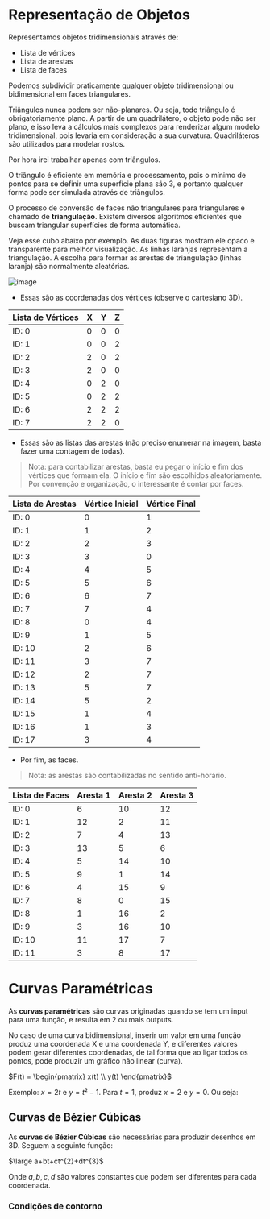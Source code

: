 # Representação de Objetos

Representamos objetos tridimensionais através de:

- Lista de vértices
- Lista de arestas
- Lista de faces

Podemos subdividir praticamente qualquer objeto tridimensional ou bidimensional em faces triangulares.

Triângulos nunca podem ser não-planares. Ou seja, todo triângulo é obrigatoriamente plano. A partir de um quadrilátero, o objeto pode não ser plano, e isso leva a cálculos mais complexos para renderizar algum modelo tridimensional, pois levaria em consideração a sua curvatura. Quadriláteros são utilizados para modelar rostos.

Por hora irei trabalhar apenas com triângulos.

O triângulo é eficiente em memória e processamento, pois o mínimo de pontos para se definir uma superfície plana são 3, e portanto qualquer forma pode ser simulada através de triângulos.

O processo de conversão de faces não triangulares para triangulares é chamado de **triangulação**. Existem diversos algoritmos eficientes que buscam triangular superfícies de forma automática.

Veja esse cubo abaixo por exemplo. As duas figuras mostram ele opaco e transparente para melhor visualização. As linhas laranjas representam a triangulação. A escolha para formar as arestas de triangulação (linhas laranja) são normalmente aleatórias.

![image](https://user-images.githubusercontent.com/98990221/209157097-8add3d6a-8585-48f0-83c7-ee0827ba8591.png)

- Essas são as coordenadas dos vértices (observe o cartesiano 3D).

| Lista de Vértices  | X | Y | Z |
| ------------- | --- | --- | --- |
| ID: 0 | 0 | 0 | 0 |
| ID: 1 | 0 | 0 | 2 |
| ID: 2 | 2 | 0 | 2 |
| ID: 3 | 2 | 0 | 0 |
| ID: 4 | 0 | 2 | 0 |
| ID: 5 | 0 | 2 | 2 |
| ID: 6 | 2 | 2 | 2 |
| ID: 7 | 2 | 2 | 0 |

- Essas são as listas das arestas (não preciso enumerar na imagem, basta fazer uma contagem de todas).
> Nota: para contabilizar arestas, basta eu pegar o início e fim dos vértices que formam ela. O início e fim são escolhidos aleatoriamente. Por convenção e organização, o interessante é contar por faces.

| Lista de Arestas  | Vértice Inicial | Vértice Final |
| ------------- | --- | --- |
| ID: 0 | 0 | 1 |
| ID: 1 | 1 | 2 |
| ID: 2 | 2 | 3 |
| ID: 3 | 3 | 0 |
| ID: 4 | 4 | 5 |
| ID: 5 | 5 | 6 |
| ID: 6 | 6 | 7 |
| ID: 7 | 7 | 4 |
| ID: 8 | 0 | 4 |
| ID: 9 | 1 | 5 |
| ID: 10 | 2 | 6 |
| ID: 11 | 3 | 7 |
| ID: 12 | 2 | 7 |
| ID: 13 | 5 | 7 |
| ID: 14 | 5 | 2 |
| ID: 15 | 1 | 4 |
| ID: 16 | 1 | 3 |
| ID: 17 | 3 | 4 |

- Por fim, as faces.
> Nota: as arestas são contabilizadas no sentido anti-horário.

| Lista de Faces  | Aresta 1 | Aresta 2 | Aresta 3 |
| ------------- | --- | --- | --- |
| ID: 0 | 6 | 10 | 12 |
| ID: 1 | 12 | 2 | 11 |
| ID: 2 | 7 | 4 | 13 |
| ID: 3 | 13 | 5 | 6 |
| ID: 4 | 5 | 14 | 10 |
| ID: 5 | 9 | 1 | 14 |
| ID: 6 | 4 | 15 | 9 |
| ID: 7 | 8 | 0 | 15 |
| ID: 8 | 1 | 16 | 2 |
| ID: 9 | 3 | 16 | 10 |
| ID: 10 | 11 | 17 | 7 |
| ID: 11 | 3 | 8 | 17 |


# Curvas Paramétricas

As **curvas paramétricas** são curvas originadas quando se tem um input para uma função, e resulta em 2 ou mais outputs. 

No caso de uma curva bidimensional, inserir um valor em uma função produz uma coordenada X e uma coordenada Y, e diferentes valores podem gerar diferentes coordenadas, de tal forma que ao ligar todos os pontos, pode produzir um gráfico não linear (curva).

$F(t) = \begin{pmatrix}
x(t) \\
y(t)
\end{pmatrix}$

Exemplo: $x = 2t$ e $y = t² - 1$. Para $t = 1$, produz $x = 2$ e $y = 0$. Ou seja:


## Curvas de Bézier Cúbicas

As **curvas de Bézier Cúbicas** são necessárias para produzir desenhos em 3D. Seguem a seguinte função:

$\large a+bt+ct^{2}+dt^{3}$

Onde $a , b , c , d$ são valores constantes que podem ser diferentes para cada coordenada.

### Condições de contorno
